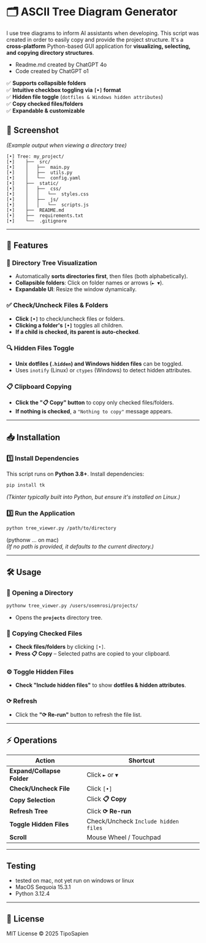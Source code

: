 # 🗂️ ASCII Tree Diagram Generator

I use tree diagrams to inform AI assistants when developing. This script was created in order to easily copy and provide the project structure. It's a **cross-platform** Python-based GUI application for **visualizing, selecting, and copying directory structures**.

 - Readme.md created by ChatGPT 4o  
 - Code created by ChatGPT o1  

✅ **Supports collapsible folders**  
✅ **Intuitive checkbox toggling via `[•]` format**  
✅ **Hidden file toggle** (`dotfiles & Windows hidden attributes`)  
✅ **Copy checked files/folders**  
✅ **Expandable & customizable**

## 📸 Screenshot
*(Example output when viewing a directory tree)*  

```
[•] Tree: my_project/
[•]    ├──  src/
[•]    │   ├──  main.py
[•]    │   ├──  utils.py
[•]    │   └──  config.yaml
[•]    ├──  static/
[•]    │   ├──  css/
[•]    │   │   └──  styles.css
[•]    │   ├──  js/
[•]    │   │   └──  scripts.js
[•]    ├──  README.md
[•]    ├──  requirements.txt
[•]    └──  .gitignore
```

---

## 🚀 Features

### 🌳 **Directory Tree Visualization**
- Automatically **sorts directories first**, then files (both alphabetically).
- **Collapsible folders**: Click on folder names or arrows (`► ▼`).
- **Expandable UI**: Resize the window dynamically.

### ✅ **Check/Uncheck Files & Folders**
- **Click `[•]`** to check/uncheck files or folders.
- **Clicking a folder's `[•]`** toggles all children.
- **If a child is checked, its parent is auto-checked**.

### 🔍 **Hidden Files Toggle**
- **Unix dotfiles (`.hidden`) and Windows hidden files** can be toggled.
- Uses `inotify` (Linux) or `ctypes` (Windows) to detect hidden attributes.

### 📋 **Clipboard Copying**
- **Click the "📋 Copy" button** to copy only checked files/folders.
- **If nothing is checked**, a `"Nothing to copy"` message appears.

---

## 📥 Installation

### **1️⃣ Install Dependencies**
This script runs on **Python 3.8+**. Install dependencies:

```sh
pip install tk
```

*(Tkinter typically built into Python, but ensure it's installed on Linux.)*

### **3️⃣ Run the Application**
```sh
python tree_viewer.py /path/to/directory 
```
(pythonw ... on mac)  
*(If no path is provided, it defaults to the current directory.)*

---

## 🛠️ Usage

### **📂 Opening a Directory**
```sh
pythonw tree_viewer.py /users/osemrosi/projects/
```
- Opens the **`projects`** directory tree.

### **📜 Copying Checked Files**
- **Check files/folders** by clicking `[•]`.
- **Press 📋 Copy** – Selected paths are copied to your clipboard.

### **⚙️ Toggle Hidden Files**
- **Check "Include hidden files"** to show **dotfiles & hidden attributes**.

### **⟳ Refresh**
- Click the **"⟳ Re-run"** button to refresh the file list.

---

## ⚡ Operations

| Action                    | Shortcut                      |
|---------------------------|------------------------------|
| **Expand/Collapse Folder** | Click `►` or `▼` |
| **Check/Uncheck File** | Click `[•]` |
| **Copy Selection** | Click **📋 Copy** |
| **Refresh Tree** | Click **⟳ Re-run** |
| **Toggle Hidden Files** | Check/Uncheck `Include hidden files` |
| **Scroll** | Mouse Wheel / Touchpad |

---

## Testing
- tested on mac, not yet run on windows or linux
- MacOS Sequoia 15.3.1
- Python 3.12.4 

---

## 📝 License
MIT License © 2025 TipoSapien

